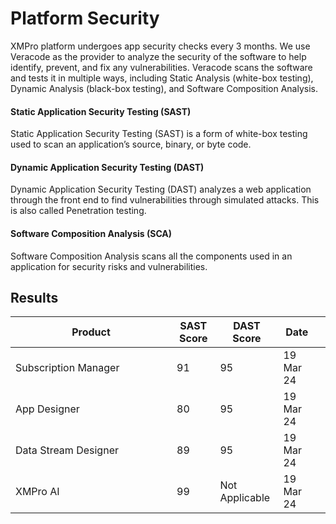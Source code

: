 # Platform Security

XMPro platform undergoes app security checks every 3 months. We use Veracode as the provider to analyze the security of the software to help identify, prevent, and fix any vulnerabilities. Veracode scans the software and tests it in multiple ways, including Static Analysis (white-box testing), Dynamic Analysis (black-box testing), and Software Composition Analysis.&#x20;

#### Static Application Security Testing (SAST)

Static Application Security Testing (SAST) is a form of white-box testing used to scan an application’s source, binary, or byte code.

#### Dynamic Application Security Testing (DAST)

Dynamic Application Security Testing (DAST) analyzes a web application through the front end to find vulnerabilities through simulated attacks. This is also called Penetration testing.

#### Software Composition Analysis (SCA)

Software Composition Analysis scans all the components used in an application for security risks and vulnerabilities.

## Results

<table><thead><tr><th width="242">Product</th><th data-type="number">SAST Score</th><th>DAST Score</th><th>Date</th><th data-hidden></th></tr></thead><tbody><tr><td>Subscription Manager</td><td>91</td><td>95</td><td>19 Mar 24</td><td></td></tr><tr><td>App Designer</td><td>80</td><td>95</td><td>19 Mar 24</td><td></td></tr><tr><td>Data Stream Designer</td><td>89</td><td>95</td><td>19 Mar 24</td><td></td></tr><tr><td>XMPro AI</td><td>99</td><td>Not Applicable</td><td>19 Mar 24</td><td></td></tr></tbody></table>
